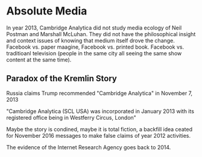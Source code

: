 # Absolute Media

In year 2013, Cambridge Analytica did not study media ecology of Neil Postman and Marshall McLuhan. They did not have the philosophical insight and context issues of knowing that medium itself drove the change. Facebook vs. paper maagine, Facebook vs. printed book. Facebook vs. traditioanl television (people in the same city all seeing the same show content at the same time).

## Paradox of the Kremlin Story

Russia claims Trump recommended "Cambridge Analytica" in November 7, 2013

"Cambridge Analytica (SCL USA) was incorporated in January 2013 with its registered office being in Westferry Circus, London"

Maybe the story is condined, maybe it is total fiction, a backfill idea ceated for November 2016 messages to make false claims of year 2012 activities.

The evidence of the Internet Research Agency goes back to 2014.

